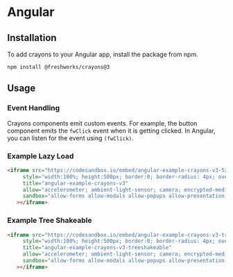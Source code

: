 # Angular

## Installation

To add crayons to your Angular app, install the package from npm.

```npm install @freshworks/crayons@3```

## Usage

### Event Handling

Crayons components emit custom events. For example, the button component emits the `fwClick` event when it is getting clicked. In Angular, you can listen for the event using `(fwClick)`.


### Example Lazy Load

```html live
<iframe src="https://codesandbox.io/embed/angular-example-crayons-v3-5zh1t3?fontsize=14&hidenavigation=1&theme=dark"
     style="width:100%; height:500px; border:0; border-radius: 4px; overflow:hidden;"
     title="angular-example-crayons-v3"
     allow="accelerometer; ambient-light-sensor; camera; encrypted-media; geolocation; gyroscope; hid; microphone; midi; payment; usb; vr; xr-spatial-tracking"
     sandbox="allow-forms allow-modals allow-popups allow-presentation allow-same-origin allow-scripts"
   ></iframe>
```

### Example Tree Shakeable

```html live
<iframe src="https://codesandbox.io/embed/angular-example-crayons-v3-treeshakeable-1w6v9q?fontsize=14&hidenavigation=1&theme=dark"
     style="width:100%; height:500px; border:0; border-radius: 4px; overflow:hidden;"
     title="angular-example-crayons-v3-treeshakeable"
     allow="accelerometer; ambient-light-sensor; camera; encrypted-media; geolocation; gyroscope; hid; microphone; midi; payment; usb; vr; xr-spatial-tracking"
     sandbox="allow-forms allow-modals allow-popups allow-presentation allow-same-origin allow-scripts"
   ></iframe>
```